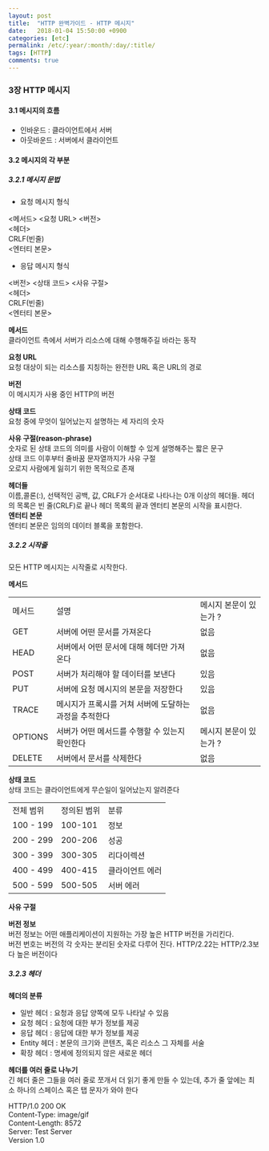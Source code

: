 ```yaml
---
layout: post
title:  "HTTP 완벽가이드 - HTTP 메시지"
date:   2018-01-04 15:50:00 +0900
categories: [etc]
permalink: /etc/:year/:month/:day/:title/
tags: [HTTP]    
comments: true
---
```

### 3장 HTTP 메시지
#### 3.1 메시지의 흐름  
- 인바운드 : 클라이언트에서 서버
- 아웃바운드 : 서버에서 클라이언트  

#### 3.2 메시지의 각 부분
##### 3.2.1 메시지 문법
- 요청 메시지 형식  
> 
\<메서드\> \<요청 URL\> \<버전\>  
\<헤더\>  
CRLF(빈줄)  
\<엔터티 본문\>

- 응답 메시지 형식   
> 
\<버전\> \<상태 코드\> \<사유 구절\>  
\<헤더\>  
CRLF(빈줄)  
\<엔터티 본문\>  
 
**메서드**  
클라이언트 측에서 서버가 리소스에 대해 수행해주길 바라는 동작  

**요청 URL**  
요청 대상이 되는 리소스를 지칭하는 완전한 URL 혹은 URL의 경로  

**버전**  
이 메시지가 사용 중인 HTTP의 버전  

**상태 코드**  
요청 중에 무엇이 일어났는지 설명하는 세 자리의 숫자  

**사유 구절(reason-phrase)**  
숫자로 된 상태 코드의 의미를 사람이 이해할 수 있게 설명해주는 짧은 문구  
상태 코드 이후부터 줄바꿈 문자열까지가 사유 구절  
오로지 사람에게 잃히기 위한 목적으로 존재  
  
**헤더들**  
이름,콜론(:), 선택적인 공백, 값, CRLF가 순서대로 나타나는 0개 이상의 헤더들. 헤더의 목록은 빈 줄(CRLF)로 끝나 헤더 목록의 끝과 엔터티 본문의 시작을 표시한다.  
**엔터티 본문**  
엔터티 본문은 임의의 데이터 블록을 포함한다. 

##### 3.2.2 시작줄
모든 HTTP 메시지는 시작줄로 시작한다.  

**메서드**  
<table>
<tr>
<td> 메서드 </td>
<td> 설명 </td>
<td> 메시지 본문이 있는가 ? </td>
</tr>
<tr>
<td> GET </td>
<td> 서버에 어떤 문서를 가져온다 </td>
<td> 없음 </td>
</tr>
<tr>
<td> HEAD </td>
<td> 서버에서 어떤 문서에 대해 헤더만 가져온다 </td>
<td> 없음 </td>
</tr>
<tr>
<td> POST </td>
<td> 서버가 처리해야 할 데이터를 보낸다 </td>
<td> 있음 </td>
</tr>
<tr>
<td> PUT </td>
<td> 서버에 요청 메시지의 본문을 저장한다 </td>
<td> 있음 </td>
</tr>
<tr>
<td> TRACE </td>
<td> 메시지가 프록시를 거쳐 서버에 도달하는 과정을 추적한다 </td>
<td> 없음 </td>
</tr>
<tr>
<td> OPTIONS </td>
<td> 서버가 어떤 메서드를 수행할 수 있는지 확인한다 </td>
<td> 메시지 본문이 있는가 ? </td>
</tr>
<tr>
<td> DELETE </td>
<td> 서버에서 문서를 삭제한다 </td>
<td> 없음 </td>
</tr>
</table>  

**상태 코드**  
상태 코드는 클라이언트에게 무슨일이 일어났는지 알려준다  
<table>
<tr>
<td> 전체 범위 </td> 
<td> 정의된 범위 </td>
<td> 분류 </td>
</tr> 
<tr>
<td> 100 - 199 </td> 
<td> 100-101 </td>
<td> 정보 </td>
</tr> 
<tr>
<td> 200 - 299 </td> 
<td> 200-206 </td>
<td> 성공 </td>
</tr> 
<tr>
<td> 300 - 399 </td> 
<td> 300-305 </td>
<td> 리다이렉션 </td>
</tr> 
<tr>
<td> 400 - 499 </td> 
<td> 400-415 </td>
<td> 클라이언트 에러 </td>
</tr> 
<tr>
<td> 500 - 599 </td> 
<td> 500-505 </td>
<td> 서버 에러 </td>
</tr> 
</table>  

**사유 구절**  

**버전 정보**  
버전 정보는 어떤 애플리케이션이 지원하는 가장 높은 HTTP 버전을 가리킨다.  
버전 번호는 버전의 각 숫자는 분리된 숫자로 다루어 진다. HTTP/2.22는 HTTP/2.3보다 높은 버전이다  

##### 3.2.3 헤더
**헤더의 분류**  
- 일반 헤더 : 요청과 응답 양쪽에 모두 나타날 수 있음   
- 요청 헤더 : 요청에 대한 부가 정보를 제공  
- 응답 헤더 : 응답에 대한 부가 정보를 제공  
- Entity 헤더 : 본문의 크기와 콘텐츠, 혹은 리소스 그 자체를 서술  
- 확장 헤더 : 명세에 정의되지 않은 새로운 헤더  

**헤더를 여러 줄로 나누기**  
긴 헤더 줄은 그들을 여러 줄로 쪼개서 더 읽기 좋게 만들 수 있는데, 추가 줄 앞에는 최소 하나의 스페이스 혹은 탭 문자가 와야 한다
>
HTTP/1.0 200 OK  
Content-Type: image/gif  
Content-Length: 8572  
Server: Test Server  
Version 1.0

